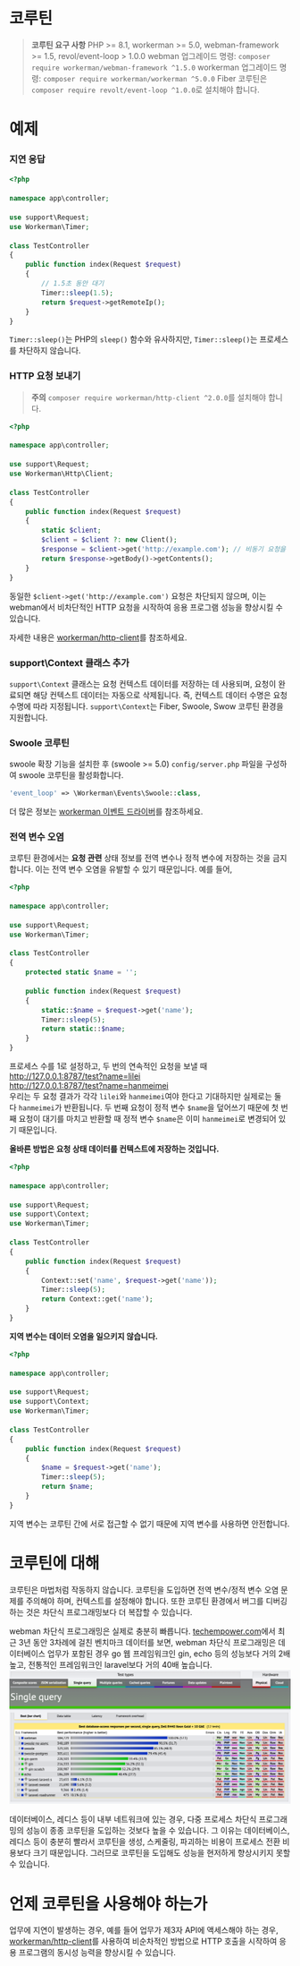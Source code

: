 # 코루틴

> **코루틴 요구 사항**
> PHP >= 8.1, workerman >= 5.0, webman-framework >= 1.5, revol/event-loop > 1.0.0
> webman 업그레이드 명령: `composer require workerman/webman-framework ^1.5.0`
> workerman 업그레이드 명령: `composer require workerman/workerman ^5.0.0`
> Fiber 코루틴은 `composer require revolt/event-loop ^1.0.0`로 설치해야 합니다.

# 예제
### 지연 응답

```php
<?php

namespace app\controller;

use support\Request;
use Workerman\Timer;

class TestController
{
    public function index(Request $request)
    {
        // 1.5초 동안 대기
        Timer::sleep(1.5);
        return $request->getRemoteIp();
    }
}
```
`Timer::sleep()`는 PHP의 `sleep()` 함수와 유사하지만, `Timer::sleep()`는 프로세스를 차단하지 않습니다.


### HTTP 요청 보내기

> **주의**
> `composer require workerman/http-client ^2.0.0`를 설치해야 합니다.

```php
<?php

namespace app\controller;

use support\Request;
use Workerman\Http\Client;

class TestController
{
    public function index(Request $request)
    {
        static $client;
        $client = $client ?: new Client();
        $response = $client->get('http://example.com'); // 비동기 요청을 동기적으로 실행
        return $response->getBody()->getContents();
    }
}
```
동일한 `$client->get('http://example.com')` 요청은 차단되지 않으며, 이는 webman에서 비차단적인 HTTP 요청을 시작하여 응용 프로그램 성능을 향상시킬 수 있습니다.

자세한 내용은 [workerman/http-client](https://www.workerman.net/doc/workerman/components/workerman-http-client.html)를 참조하세요.

### support\Context 클래스 추가

`support\Context` 클래스는 요청 컨텍스트 데이터를 저장하는 데 사용되며, 요청이 완료되면 해당 컨텍스트 데이터는 자동으로 삭제됩니다. 즉, 컨텍스트 데이터 수명은 요청 수명에 따라 지정됩니다. `support\Context`는 Fiber, Swoole, Swow 코루틴 환경을 지원합니다.

### Swoole 코루틴

swoole 확장 기능을 설치한 후 (swoole >= 5.0) `config/server.php` 파일을 구성하여 swoole 코루틴을 활성화합니다.
```php
'event_loop' => \Workerman\Events\Swoole::class,
```
더 많은 정보는 [workerman 이벤트 드라이버](https://www.workerman.net/doc/workerman/appendices/event.html)를 참조하세요.

### 전역 변수 오염

코루틴 환경에서는 **요청 관련** 상태 정보를 전역 변수나 정적 변수에 저장하는 것을 금지합니다. 이는 전역 변수 오염을 유발할 수 있기 때문입니다. 예를 들어,

```php
<?php

namespace app\controller;

use support\Request;
use Workerman\Timer;

class TestController
{
    protected static $name = '';

    public function index(Request $request)
    {
        static::$name = $request->get('name');
        Timer::sleep(5);
        return static::$name;
    }
}
```
프로세스 수를 1로 설정하고, 두 번의 연속적인 요청을 보낼 때  
http://127.0.0.1:8787/test?name=lilei  
http://127.0.0.1:8787/test?name=hanmeimei  
우리는 두 요청 결과가 각각 `lilei`와 `hanmeimei`여야 한다고 기대하지만 실제로는 둘 다 `hanmeimei`가 반환됩니다.
두 번째 요청이 정적 변수 `$name`을 덮어쓰기 때문에 첫 번째 요청이 대기를 마치고 반환할 때 정적 변수 `$name`은 이미 `hanmeimei`로 변경되어 있기 때문입니다.

**올바른 방법은 요청 상태 데이터를 컨텍스트에 저장하는 것입니다.**
```php
<?php

namespace app\controller;

use support\Request;
use support\Context;
use Workerman\Timer;

class TestController
{
    public function index(Request $request)
    {
        Context::set('name', $request->get('name'));
        Timer::sleep(5);
        return Context::get('name');
    }
}
```

**지역 변수는 데이터 오염을 일으키지 않습니다.**
```php
<?php

namespace app\controller;

use support\Request;
use support\Context;
use Workerman\Timer;

class TestController
{
    public function index(Request $request)
    {
        $name = $request->get('name');
        Timer::sleep(5);
        return $name;
    }
}
```
지역 변수는 코루틴 간에 서로 접근할 수 없기 때문에 지역 변수를 사용하면 안전합니다.

# 코루틴에 대해

코루틴은 마법처럼 작동하지 않습니다. 코루틴을 도입하면 전역 변수/정적 변수 오염 문제를 주의해야 하며, 컨텍스트를 설정해야 합니다. 또한 코루틴 환경에서 버그를 디버깅하는 것은 차단식 프로그래밍보다 더 복잡할 수 있습니다.

webman 차단식 프로그래밍은 실제로 충분히 빠릅니다. [techempower.com](https://www.techempower.com/benchmarks/#section=data-r21&l=zijnjz-6bj&test=db&f=1ekg-cbcw-2t4w-27wr68-pc0-iv9slc-0-1ekgw-39g-kxs00-o0zk-4fu13d-2x8do8-2)에서 최근 3년 동안 3차례에 걸친 벤치마크 데이터를 보면, webman 차단식 프로그래밍은 데이터베이스 업무가 포함된 경우 go 웹 프레임워크인 gin, echo 등의 성능보다 거의 2배 높고, 전통적인 프레임워크인 laravel보다 거의 40배 높습니다.
![](../../assets/img/benchemarks-go-sw.png?)


데이터베이스, 레디스 등이 내부 네트워크에 있는 경우, 다중 프로세스 차단식 프로그래밍의 성능이 종종 코루틴을 도입하는 것보다 높을 수 있습니다. 그 이유는 데이터베이스, 레디스 등이 충분히 빨라서 코루틴을 생성, 스케줄링, 파괴하는 비용이 프로세스 전환 비용보다 크기 때문입니다. 그러므로 코루틴을 도입해도 성능을 현저하게 향상시키지 못할 수 있습니다.

# 언제 코루틴을 사용해야 하는가
업무에 지연이 발생하는 경우, 예를 들어 업무가 제3자 API에 액세스해야 하는 경우, [workerman/http-client](https://www.workerman.net/doc/workerman/components/workerman-http-client.html)를 사용하여 비순차적인 방법으로 HTTP 호출을 시작하여 응용 프로그램의 동시성 능력을 향상시킬 수 있습니다.
